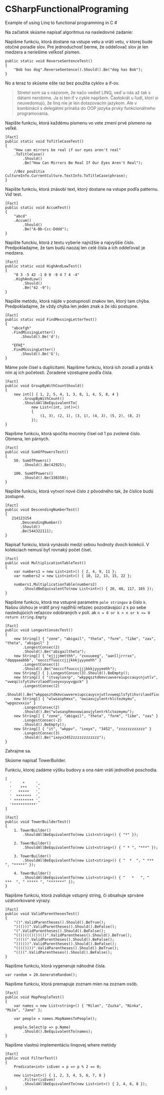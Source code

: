 # CSharpFunctionalPrograming
Example of using Linq to functional programming in C #

Na začiatok skúsme napísať algoritmus na nasledovné zadanie:

Napíšme funkciu, ktorá dostane na vstupe vetu a vráti vetu, v ktorej bude otočné poradie slov.
Pre jednoduchosť berme, že oddeľovač slov je len medzera a neriešime veľkosť písmen.
```[Fact]
public static void ReverseSentenceTest()
{
    "Bob has dog".ReverseSentence().Should().Be("dog has Bob");
}
```
No a teraz to skúsme ešte raz bez použita cyklov a if-ov.

>Stretol som sa s názorom, že načo vedieť LINQ, veď u nás až tak s dátami nerobíme. Ja si ten if v cykle napíšem.
Častokrát u ľudí, ktorí si neuvedomujú, že linq nie je len dotazovacím jazykom.
Ale v kombinácií s delegátmi prináša do OOP jazyka prvky funkcionálneho programovania.

Napíšte funkciu, ktorá každému písmenu vo vete zmení prvé písmeno na veľké.
```
[Fact]
public static void ToTitleCaseTest()
{
    "How can mirrors be real if our eyes aren't real"
    .ToTitleCase()
        .Should()
        .Be("How Can Mirrors Be Real If Our Eyes Aren't Real");

    //Bez použitia CultureInfo.CurrentCulture.TextInfo.ToTitleCase(phrase);
}
```
Napíšte funkciu, ktorá znásobí text, ktorý dostane na vstupe podľa patternu.
Viď test.
```
[Fact]
public static void AccumTest()
{
    "abcd"
    .Accum()
        .Should()
        .Be("A-Bb-Ccc-Dddd");
}
```
Napíšte funckiu, ktorá z textu vyberie najnižšie a najvyššie číslo.
Predpokladajme, že tam budú naozaj len celé čísla a ich oddeľovač je medzera.
```
[Fact]
public static void HighAndLowTest()
{
    "8 3 -5 42 -1 0 0 -9 4 7 4 -4"
    .HighAndLow()
        .Should()
        .Be("42 -9");
}
```
 Napíšte metódu, ktorá nájde v postupnosti znakov ten, ktorý tam chýba.
 Predpokladajme, že vždy chýba len jeden znak a že idú postupne.
 ```
[Fact]
public static void FindMessingLetterTest()
{
    "abcefgh"
    .FindMissingLetter()
        .Should().Be('d');

    "EFHI"
    .FindMissingLetter()
        .Should().Be('G');
}
```
Máme pole čísel s duplicitami.
Napíšme funkciu, ktorá ich zoradí a pridá k ním aj ich početosti.
Zoradené vzostupne podľa čísla.
```
[Fact]
public void GroupByWithCountShould()
{
    new int[] { 1, 2, 5, 4, 1, 3, 8, 1, 4, 5, 8, 4 }
        .GroupByWithCount()
        .ShouldAllBeEquivalentTo(
            new List<(int, int)>()
            {
                (1, 3), (2, 1), (3, 1), (4, 3), (5, 2), (8, 2)
            });
}
```
Napíšme funkciu, ktorá spočíta mocniny čísel od 1 po zvolené číslo.
Obmena, len párnych.
```
[Fact]
public void SumOfPowersTest()
{
    50. SumOfPowers()
        .Should().Be(42925);

    100. SumOfPowers()
        .Should().Be(338350);
}
```
Napíšte funkciu, ktorá vytvorí nové číslo z pôvodného tak, že číslice budú zostupné.
 ```
[Fact]
public void DescendingNumberTest()
{
    214123154
        .DescendingNumber()
        .Should()
        .Be(544322111);
}
```
Napísať funkciu, ktorá vynásobi medzi sebou hodnoty dvoch kolekcií.
V kolekciach nemusí byť rovnaký počet čísel.
```
[Fact]
public void MultiplicationTableTest()
{
    var numbers1 = new List<int>() { 2, 4, 9, 11 };
    var numbers2 = new List<int>() { 10, 12, 13, 15, 22 };

    numbers1.MultiplicationTable(numbers2)
        .ShouldBeEquivalentTo(new List<int>() { 20, 48, 117, 165 });
}
```
Napíšme funkciu, ktorá ma vstupné parametre `pole stringov` a číslo `k`.
Našou úlohou je vrátiť prvý najdlhší reťazec pozostávajúci z `k` po sebe nasledujúcich reťazcov odobraných v poli.
ak `n = 0 or k > n or k <= 0 return string.Empty`
```
[Fact]
public void LongestConsecTest()
{
    new String[] { "zone", "abigail", "theta", "form", "libe", "zas", "theta", "abigail" }
        .LongestConsec(2)
        .Should().Be("abigailtheta");
    new String[] { "ejjjjmmtthh", "zxxuueeg", "aanlljrrrxx", "dqqqaaabbb", "oocccffuucccjjjkkkjyyyeehh" }
        .LongestConsec(1)
        .Should().Be("oocccffuucccjjjkkkjyyyeehh");
    new String[] { }.LongestConsec(3).Should().BeEmpty();
    new String[] { "itvayloxrp", "wkppqsztdkmvcuwvereiupccauycnjutlv", "vweqilsfytihvrzlaodfixoyxvyuyvgpck" }
        .LongestConsec(2)
        .Should().Be("wkppqsztdkmvcuwvereiupccauycnjutlvvweqilsfytihvrzlaodfixoyxvyuyvgpck");
    new String[] { "wlwsasphmxx", "owiaxujylentrklctozmymu", "wpgozvxxiu" }
        .LongestConsec(2)
        .Should().Be("wlwsasphmxxowiaxujylentrklctozmymu");
    new String[] { "zone", "abigail", "theta", "form", "libe", "zas" }
        .LongestConsec(-2)
        .Should().BeEmpty();
    new String[] { "it", "wkppv", "ixoyx", "3452", "zzzzzzzzzzzz" }
        .LongestConsec(3)
        .Should().Be("ixoyx3452zzzzzzzzzzzz");
}
```
Zahrajme sa.

Skúsme napísať TowerBuilder.

Funkciu, ktorej zadáme výšku budovy a ona nám vráti jednotlivé poschodia.

```
[
  '     *     ',
  '    ***    ',
  '   *****   ',
  '  *******  ',
  ' ********* ',
  '***********'
]
```

```
[Fact]
public void TowerBuilderTest()
{
    1. TowerBuilder()
        .ShouldAllBeEquivalentTo(new List<string>() { "*" });

    2. TowerBuilder()
        .ShouldAllBeEquivalentTo(new List<string>() { " * ", "***" });

    3. TowerBuilder()
        .ShouldAllBeEquivalentTo(new List<string>() { "  *  ", " *** ", "*****" });

    4. TowerBuilder()
        .ShouldAllBeEquivalentTo(new List<string>() { "   *   ", "  ***  ", " ***** ", "*******" });
}
```

Napíšme funkciu, ktorá zvaliduje vstupný string, či obsahuje sprváne uzátvorkované výrazy.

```
[Fact]
public void ValidParenthesesTest()
{
    "()".ValidParentheses().Should().BeTrue();
    ")(()))".ValidParentheses().Should().BeFalse();
    "(".ValidParentheses().Should().BeFalse();
    "(())((()())())".ValidParentheses().Should().BeTrue();
    ")((((".ValidParentheses().Should().BeFalse();
    "))))))".ValidParentheses().Should().BeFalse();
    "(((())))".ValidParentheses().Should().BeTrue();
    "((((".ValidParentheses().Should().BeFalse();
}
```

Napíšme funkciu, ktorá vygeneruje náhodné čísla.

```
var random = 20.GenerateRandom();
```

Napíšme funkciu, ktorá premapuje zoznam mien na zoznam osôb.

```
[Fact]
public void MapPeopleTest()
{
    var names = new List<string>() { "Milan", "Zuzka", "Ninka", "Mišo", "Jano" };

    var people = names.MapNamesToPeople();

    people.Select(p => p.Name)
        .Should().BeEquivalentTo(names);
}
```

Napíšme vlastnú implementáciu linqovej where metódy

```
[Fact]
public void FilterTest()
{
    Predicate<int> isEven = p => p % 2 == 0;

    new List<int>() { 1, 2, 3, 4, 5, 6, 7, 8 }
        .Filter(isEven)
        .ShouldAllBeEquivalentTo(new List<int>() { 2, 4, 6, 8 });
}
```